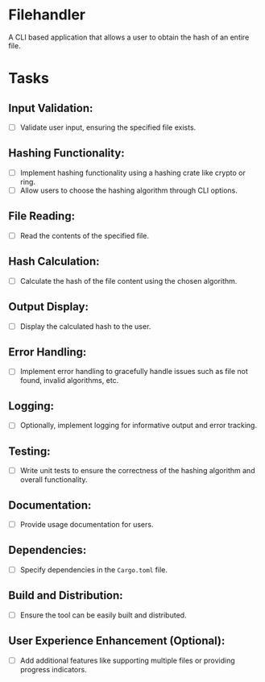 # Filehandler

A CLI based application that allows a user to obtain the hash of an entire file.

# Tasks

## Input Validation:

- [ ] Validate user input, ensuring the specified file exists.

## Hashing Functionality:

- [ ] Implement hashing functionality using a hashing crate like crypto or ring.
- [ ] Allow users to choose the hashing algorithm through CLI options.

## File Reading:

- [ ] Read the contents of the specified file.

## Hash Calculation:

- [ ] Calculate the hash of the file content using the chosen algorithm.

## Output Display:

- [ ] Display the calculated hash to the user.

## Error Handling:

- [ ] Implement error handling to gracefully handle issues such as file not found, invalid algorithms, etc.

## Logging:

- [ ] Optionally, implement logging for informative output and error tracking.

## Testing:

- [ ] Write unit tests to ensure the correctness of the hashing algorithm and overall functionality.

## Documentation:

- [ ] Provide usage documentation for users.

## Dependencies:

- [ ] Specify dependencies in the `Cargo.toml` file.

## Build and Distribution:

- [ ] Ensure the tool can be easily built and distributed.

## User Experience Enhancement (Optional):

- [ ] Add additional features like supporting multiple files or providing progress indicators.
